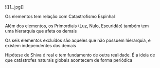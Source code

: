 ![[1_.jpg]]

Os elementos tem relação com Catastrofismo Espinhal

Além dos elementos, os Primordiais (Luz, Nulo, Escuridão) também tem uma hierarquia que afeta os demais

Os seis elementos excluídos são aqueles que não possuem hierarquia, e existem independentes dos demais

Hipótese de Shiva é real e tem fundamento de outra realidade. É a ideia de que catástrofes naturais globais acontecem de forma periódica